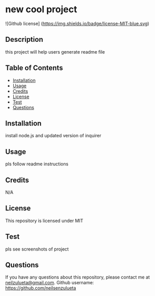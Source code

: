# new cool project
  ![Github license] (https://img.shields.io/badge/license-MIT-blue.svg)

  ## Description
  this project will help users generate readme file

  ## Table of Contents
  * [Installation](#installation)
  * [Usage](#usage)
  * [Credits](#credits)
  * [License](#license)
  * [Test](#test)
  * [Questions](#questions)
  
  ## Installation
  install node.js and updated version of inquirer

  ## Usage
  pls follow readme instructions 

  ## Credits
  N/A

  ## License
  This repository is licensed under MIT

  ## Test
  pls see screenshots of project

  ## Questions
  If you have any questions about this repository, please contact me at neilzulueta@gmail.com. Github username: https://github.com/neilsenzulueta

